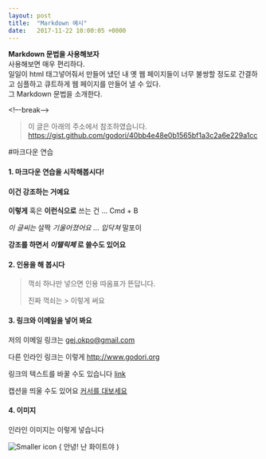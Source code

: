 ```yaml
---
layout: post
title:  "Markdown 예시"
date:   2017-11-22 10:00:05 +0000
---
```

**Markdown 문법을 사용해보자**
<br>
사용해보면 매우 편리하다.<br>
일일이 html 태그넣어줘서 만들어 냈던 내 옛 웹 페이지들이 너무 불쌍할 정도로 간결하고 심플하고 큐트하게 웹 페이지를 만들어 낼 수 있다.<br>
그 Markdown 문법을 소개한다.<br>

<!–-break-–>

> 이 글은 아래의 주소에서 참조하였습니다.
> https://gist.github.com/godori/40bb4e48e0b1565bf1a3c2a6e229a1cc

#마크다운 연습

#### 1. 마크다운 연습을 시작해봅시다!

#### 이건 강조하는 거예요
**이렇게** 혹은 __이런식으로__ 쓰는 건 ... Cmd + B

*이 글씨는* 살짝 _기울어졌어요_ ... _입닥쳐_ 말포이


**강조를 하면서 _이탤릭체_ 로 쓸수도 있어요**

#### 2. 인용을 해 봅시다
> 꺽쇠 하나만 넣으면 인용 따옴표가 뜬답니다.
> 
> 진짜 꺽쇠는 &gt; 이렇게 써요

#### 3. 링크와 이메일을 넣어 봐요

저의 이메일 링크는 <gej.okpo@gmail.com>

다른 인라인 링크는 이렇게 <http://www.godori.org>

링크의 텍스트를 바꿀 수도 있습니다 [link](http://www.godori.org)

캡션을 띄울 수도 있어요 [커서를 대보세요](http://www.godori.org "설명이 뜨죠")

#### 4. 이미지
인라인 이미지는 이렇게 넣습니다 

![Smaller icon](https://pbs.twimg.com/media/CjpY78aVEAACwC6.jpg)  { 안녕! 난 화이트야 )

